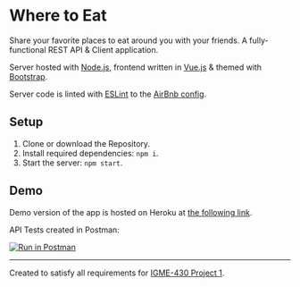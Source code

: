 Where to Eat
============
Share your favorite places to eat around you with your friends.  A fully-functional REST API & Client application.

Server hosted with [Node.js](https://nodejs.org/en/), frontend written in [Vue.js](https://vuejs.org) & themed with [Bootstrap](https://getbootstrap.com).

Server code is linted with [ESLint](https://eslint.org) to the [AirBnb config](https://www.npmjs.com/package/eslint-config-airbnb).

Setup
-----
1. Clone or download the Repository.
2. Install required dependencies: ```npm i```.
3. Start the server: ```npm start```.

Demo
----
Demo version of the app is hosted on Heroku at [the following link](https://txm5483-430-project1.herokuapp.com).

API Tests created in Postman: 

[![Run in Postman](https://run.pstmn.io/button.svg)](https://app.getpostman.com/run-collection/adf210c76e53d5889b98)


---
Created to satisfy all requirements for [IGME-430 Project 1](https://github.com/tonethar/IGME-430-Spring-2021/blob/main/projects/project-1.md).
